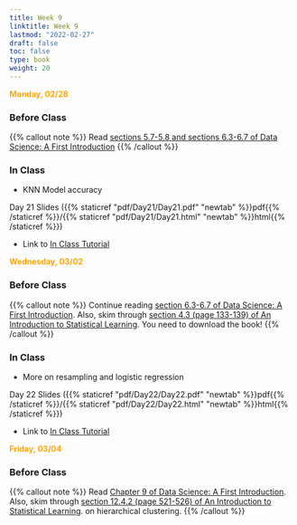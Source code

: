 ```yaml
---
title: Week 9 
linktitle: Week 9
lastmod: "2022-02-27"
draft: false  
toc: false  
type: book  
weight: 20
---
```


<span style="color:orange">**Monday, 02/28**</span>

### Before Class

{{% callout note %}}
Read [sections 5.7-5.8 and sections 6.3-6.7 of Data Science: A First Introduction](https://datasciencebook.ca/classification.html#puttingittogetherworkflow)
{{% /callout %}}

### In Class

- KNN Model accuracy

Day 21 Slides ({{% staticref "pdf/Day21/Day21.pdf" "newtab" %}}pdf{{% /staticref %}}/{{% staticref "pdf/Day21/Day21.html" "newtab" %}}html{{% /staticref %}})

- Link to [In Class Tutorial](https://github.com/stat220/20-classification-evaluation) 


<span style="color:orange">**Wednesday, 03/02**</span>

### Before Class

{{% callout note %}}
Continue reading  [section 6.3-6.7 of Data Science: A First Introduction](https://datasciencebook.ca/classification.html#puttingittogetherworkflow). Also, skim through [section 4.3 (page 133-139) of An Introduction to Statistical Learning](https://www.statlearning.com/). You need to download the book!
{{% /callout %}}

### In Class

- More on resampling and logistic regression

Day 22 Slides ({{% staticref "pdf/Day22/Day22.pdf" "newtab" %}}pdf{{% /staticref %}}/{{% staticref "pdf/Day22/Day22.html" "newtab" %}}html{{% /staticref %}})

- Link to [In Class Tutorial](https://github.com/stat220/21-logistic-regression) 


<span style="color:orange">**Friday, 03/04**</span>

### Before Class

{{% callout note %}}
Read [Chapter 9 of Data Science: A First Introduction](https://datasciencebook.ca/clustering.html). Also, skim through [section 12.4.2 (page 521-526) of An Introduction to Statistical Learning](https://www.statlearning.com/). on hierarchical clustering.
{{% /callout %}}
